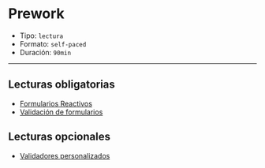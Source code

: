# Prework

* Tipo: `lectura`
* Formato: `self-paced`
* Duración: `90min`

***

## Lecturas obligatorias

* [Formularios Reactivos](https://angular.io/guide/reactive-forms)
* [Validación de formularios](https://angular.io/guide/form-validation#reactive-form-validation)

## Lecturas opcionales

* [Validadores personalizados](https://angular.io/guide/form-validation#custom-validators)
